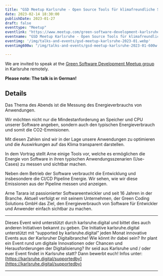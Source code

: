 ```yaml
---
title: "GSD Meetup Karlsruhe - Open Source Tools für klimafreundliche Software"
date: 2023-02-14 18:30:00
publishDate: 2023-01-27
draft: false
eventtype: "Meetup"
eventlink: "https://www.meetup.com/green-software-development-karlsruhe/events/291091832/"
eventname: "GSD Meetup Karlsruhe - Open Source Tools für klimafreundliche Software"
eventimg: '/img/talks-and-events/gsd-meetup-karlsruhe-2023-01.webp'
eventimg600w: "/img/talks-and-events/gsd-meetup-karlsruhe-2023-01-600w.webp"

---
```


We are invited to speak at the [Green Software Development Meetup group](https://www.meetup.com/green-software-development-karlsruhe/) in Karlsruhe remotely.

**Please note: The talk is in German!**

## Details

Das Thema des Abends ist die Messung des Energieverbrauchs von Anwendungen.

Wir möchten nicht nur die Mindestanforderung an Speicher und CPU unserer Software angeben, sondern auch den typischen Energieverbrauch und somit die CO2-Emmisionen.

Mit diesen Zahlen sind wir in der Lage unsere Anwendungen zu optimieren und die Auswirkungen auf das Klima transparent darstellen.

In dem Vortrag stellt Arne einige Tools vor, welche es ermöglichen die Energie von Software in ihren typischen Anwendungsszenarien (Use-Cases) zu messen und sichtbar machen.

Neben dem Betrieb der Software verbraucht die Entwicklung und insbesondere die CI/CD Pipeline Energie. Wir sehen, wie wir diese Emissionen aus der Pipeline messen und anzeigen.

Arne Tarara ist passionierter Softwareentwickler und seit 16 Jahren in der Branche. Aktuell verfolgt er mit seinem Unternehmen, der Green Coding Solutions GmbH das Ziel, den Energieverbrauch von Software für Entwickler und Anwender einfach sichtbar zu machen.

-------------------------------------------

Dieses Event wird unterstützt durch karlsruhe.digital und bittet dies auch anderen Initiativen bekannt zu geben.
Die Initiative karlsruhe.digital unterstützt mit “supported by karlsruhe.digital” jeden Monat innovative Events aus der Karlsruher Digitalbranche! Wie könnt ihr dabei sein? Ihr plant ein Event rund um digitale Innovationen oder Chancen und Herausforderungen der Digitalisierung? Ihr seid aus Karlsruhe und / oder euer Event findet in Karlsruhe statt? Dann bewerbt euch! Infos unter: [https://karlsruhe.digital/supportedby](https://karlsruhe.digital/supportedby)

-------------------------------------------


